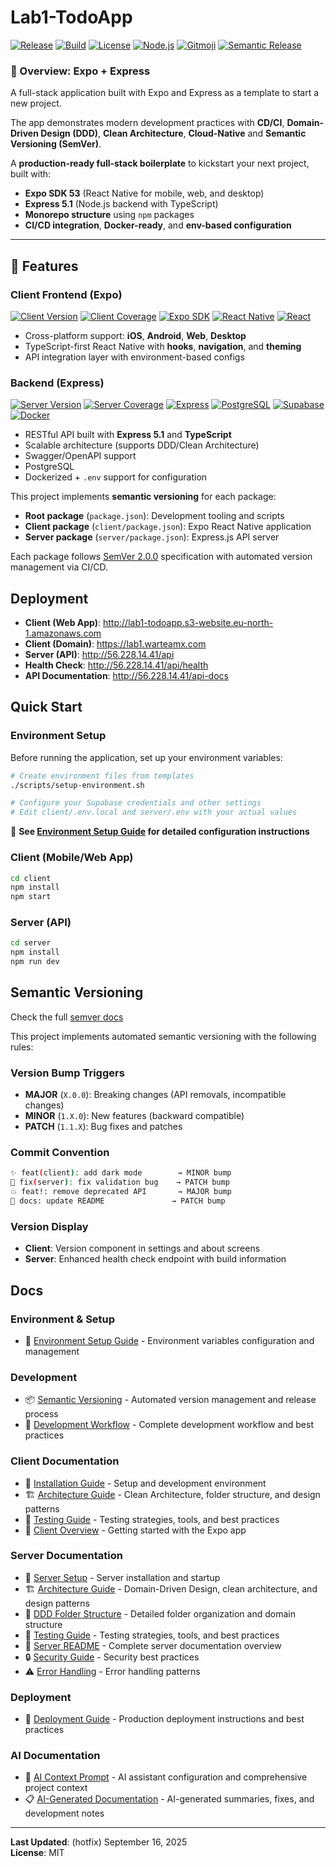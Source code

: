 # Lab1-TodoApp

[![Release](https://img.shields.io/github/v/release/warteamx/lab1-todoApp?style=flat-square&logo=github&labelColor=2f3136)](https://github.com/warteamx/lab1-todoApp/releases)
[![Build](https://img.shields.io/github/actions/workflow/status/warteamx/lab1-todoApp/ci-cd.yml?branch=main&style=flat-square&logo=github&labelColor=2f3136)](https://github.com/warteamx/lab1-todoApp/actions/workflows/ci-cd.yml)
[![License](https://img.shields.io/github/license/warteamx/lab1-todoApp?style=flat-square&logo=opensourceinitiative&logoColor=white&labelColor=2f3136)](./LICENSE)
[![Node.js](https://img.shields.io/badge/node.js-20-green?style=flat-square&logo=node.js&labelColor=2f3136)](https://nodejs.org)
[![Gitmoji](https://img.shields.io/badge/gitmoji-%20😜%20😍-FFDD67?style=flat-square&labelColor=2f3136)](https://gitmoji.dev)
[![Semantic Release](https://img.shields.io/badge/semantic--release-enabled-brightgreen?style=flat-square&logo=semantic-release&labelColor=2f3136)](https://github.com/semantic-release/semantic-release)

### 🧩 Overview: Expo + Express

A full-stack application built with Expo and Express as a template to start a new project.

The app demonstrates modern development practices with **CD/CI**, **Domain-Driven Design (DDD)**, **Clean Architecture**, **Cloud-Native** and **Semantic Versioning (SemVer)**.

A **production-ready full-stack boilerplate** to kickstart your next project, built with:

- **Expo SDK 53** (React Native for mobile, web, and desktop)
- **Express 5.1** (Node.js backend with TypeScript)
- **Monorepo structure** using `npm` packages
- **CI/CD integration**, **Docker-ready**, and **env-based configuration**

---

## 🚀 Features

### Client Frontend (Expo)

[![Client Version](https://img.shields.io/github/package-json/v/warteamx/lab1-todoApp?filename=client%2Fpackage.json&style=flat-square&logo=expo&labelColor=2f3136)](./client/package.json)
[![Client Coverage](https://img.shields.io/codecov/c/github/warteamx/lab1-todoApp?flag=client&style=flat-square&logo=codecov&labelColor=2f3136)](https://codecov.io/gh/warteamx/lab1-todoApp)
[![Expo SDK](https://img.shields.io/github/package-json/dependency-version/warteamx/lab1-todoApp/expo?filename=client%2Fpackage.json&style=flat-square&logo=expo&labelColor=2f3136)](https://expo.dev)
[![React Native](https://img.shields.io/github/package-json/dependency-version/warteamx/lab1-todoApp/react-native?filename=client%2Fpackage.json&style=flat-square&logo=react&labelColor=2f3136)](https://reactnative.dev)
[![React](https://img.shields.io/github/package-json/dependency-version/warteamx/lab1-todoApp/react?filename=client%2Fpackage.json&style=flat-square&logo=react&labelColor=2f3136)](https://reactjs.org)

- Cross-platform support: **iOS**, **Android**, **Web**, **Desktop**
- TypeScript-first React Native with **hooks**, **navigation**, and **theming**
- API integration layer with environment-based configs

### Backend (Express)

[![Server Version](https://img.shields.io/github/package-json/v/warteamx/lab1-todoApp?filename=server%2Fpackage.json&style=flat-square&logo=node.js&labelColor=2f3136)](./server/package.json)
[![Server Coverage](https://img.shields.io/codecov/c/github/warteamx/lab1-todoApp?flag=server&style=flat-square&logo=codecov&labelColor=2f3136)](https://codecov.io/gh/warteamx/lab1-todoApp)
[![Express](https://img.shields.io/github/package-json/dependency-version/warteamx/lab1-todoApp/express?filename=server%2Fpackage.json&style=flat-square&logo=express&labelColor=2f3136)](https://expressjs.com)
[![PostgreSQL](https://img.shields.io/github/package-json/dependency-version/warteamx/lab1-todoApp/pg?filename=server%2Fpackage.json&style=flat-square&logo=postgresql&labelColor=2f3136)](https://postgresql.org)
[![Supabase](https://img.shields.io/github/package-json/dependency-version/warteamx/lab1-todoApp/@supabase/supabase-js?filename=server%2Fpackage.json&style=flat-square&logo=supabase&labelColor=2f3136)](https://supabase.com)
[![Docker](https://img.shields.io/badge/Docker-ready-2496ED?style=flat-square&logo=docker&labelColor=2f3136)](https://docker.com)

- RESTful API built with **Express 5.1** and **TypeScript**
- Scalable architecture (supports DDD/Clean Architecture)
- Swagger/OpenAPI support
- PostgreSQL
- Dockerized + `.env` support for configuration

This project implements **semantic versioning** for each package:

- **Root package** (`package.json`): Development tooling and scripts
- **Client package** (`client/package.json`): Expo React Native application
- **Server package** (`server/package.json`): Express.js API server

Each package follows [SemVer 2.0.0](https://semver.org/) specification with automated version management via CI/CD.

## Deployment

- **Client (Web App)**: http://lab1-todoapp.s3-website.eu-north-1.amazonaws.com
- **Client (Domain)**: https://lab1.warteamx.com
- **Server (API)**: http://56.228.14.41/api
- **Health Check**: http://56.228.14.41/api/health
- **API Documentation**: http://56.228.14.41/api-docs

## Quick Start

### Environment Setup

Before running the application, set up your environment variables:

```bash
# Create environment files from templates
./scripts/setup-environment.sh

# Configure your Supabase credentials and other settings
# Edit client/.env.local and server/.env with your actual values
```

📖 **See [Environment Setup Guide](./docs/ENVIRONMENT_SETUP.md) for detailed configuration instructions**

### Client (Mobile/Web App)

```bash
cd client
npm install
npm start
```

### Server (API)

```bash
cd server
npm install
npm run dev
```

## Semantic Versioning

Check the full [semver docs](./docs/development/SEMANTIC_VERSIONING.md)

This project implements automated semantic versioning with the following rules:

### Version Bump Triggers

- **MAJOR** (`X.0.0`): Breaking changes (API removals, incompatible changes)
- **MINOR** (`1.X.0`): New features (backward compatible)
- **PATCH** (`1.1.X`): Bug fixes and patches

### Commit Convention

```bash
✨ feat(client): add dark mode        → MINOR bump
🐛 fix(server): fix validation bug    → PATCH bump
💥 feat!: remove deprecated API       → MAJOR bump
📝 docs: update README               → PATCH bump
```

### Version Display

- **Client**: Version component in settings and about screens
- **Server**: Enhanced health check endpoint with build information

## Docs

### Environment & Setup

- 🔧 [Environment Setup Guide](./docs/development/ENVIRONMENT_SETUP.md) - Environment variables configuration and management

### Development

- 📦 [Semantic Versioning](./docs/development/SEMANTIC_VERSIONING.md) - Automated version management and release process
- 🔄 [Development Workflow](./docs/WORKFLOW.md) - Complete development workflow and best practices

### Client Documentation

- 📱 [Installation Guide](./docs/client/INSTALLATION.md) - Setup and development environment
- 🏗️ [Architecture Guide](./docs/client/ARCHITECTURE.md) - Clean Architecture, folder structure, and design patterns
- 🧪 [Testing Guide](./docs/client/TESTING.md) - Testing strategies, tools, and best practices
- 📖 [Client Overview](./docs/client/README-client.md) - Getting started with the Expo app

### Server Documentation

- 🚀 [Server Setup](./docs/server/SERVER_START.md) - Server installation and startup
- 🏗️ [Architecture Guide](./docs/server/ARCHITECTURE.md) - Domain-Driven Design, clean architecture, and design patterns
- 📁 [DDD Folder Structure](./docs/server/DDD_FOLDER_STRUCTURE.md) - Detailed folder organization and domain structure
- 🧪 [Testing Guide](./docs/server/TESTING.md) - Testing strategies, tools, and best practices
- 📖 [Server README](./docs/server/README.md) - Complete server documentation overview
- 🔒 [Security Guide](./docs/server/SECURITY.md) - Security best practices
- ⚠️ [Error Handling](./docs/server/ERROR_HANDLING.md) - Error handling patterns

### Deployment

- 🚀 [Deployment Guide](./docs/deployment/DEPLOYMENT.md) - Production deployment instructions and best practices

### AI Documentation

- 🤖 [AI Context Prompt](./docs/AI_CONTEXT.md) - AI assistant configuration and comprehensive project context
- 📋 [AI-Generated Documentation](./docs/ai-generated/) - AI-generated summaries, fixes, and development notes

---

**Last Updated**: (hotfix) September 16, 2025  
**License**: MIT
